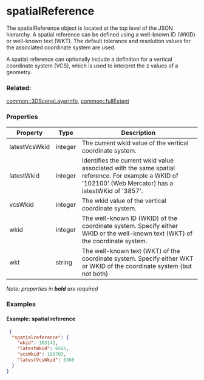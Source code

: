 # spatialReference

The spatialReference object is located at the top level of the JSON hierarchy.  A spatial reference can be defined using a well-known ID (WKID) or well-known text (WKT). The default tolerance and resolution values for the associated coordinate system are used.

A spatial reference can optionally include a definition for a vertical coordinate system (VCS), which is used to interpret the z values of a geometry.

### Related:

[common::3DSceneLayerInfo](3DSceneLayerInfo.md), [common::fullExtent](fullExtent.md)
### Properties

| Property | Type | Description |
| --- | --- | --- |
| latestVcsWkid | integer | The current wkid value of the vertical coordinate system. |
| latestWkid | integer | Identifies the current wkid value associated with the same spatial reference. For example a WKID of '102100' (Web Mercator) has a latestWKid of '3857'. |
| vcsWkid | integer | The wkid value of the vertical coordinate system. |
| wkid | integer | The well-known ID (WKID) of the coordinate system. Specify either WKID or the well-known text (WKT) of the coordinate system. |
| wkt | string | The well-known text (WKT) of the coordinate system. Specify either WKT or WKID of the coordinate system (but not both) |

*Note: properties in **bold** are required*

### Examples 

#### Example: spatial reference 

```json
 {
  "spatialreference": {
    "wkid": 103142,
    "latestWkid": 6565,
    "vcsWkid": 105703,
    "latestVcsWkid": 6360
  }
} 
```

